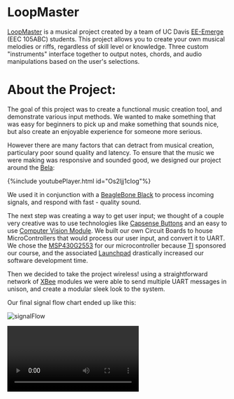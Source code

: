 # LoopMaster

[LoopMaster](https://neilkatahira.github.io/EE-Emerge-2020-Loopmaster/) is a musical project created by a team of UC Davis [EE-Emerge](https://www.ece.ucdavis.edu/ieee/home/ee-emerge/) (EEC 105ABC) students. This project allows you to create your own musical melodies or riffs, regardless of skill level or knowledge. Three custom "instruments" interface together to output notes, chords, and audio manipulations based on the user's selections.

# About the Project:
The goal of this project was to create a functional music creation tool, and demonstrate various input methods. We wanted to make something that was easy for beginners to pick up and make something that sounds nice, but also create an enjoyable experience for someone more serious.<br/>

However there are many factors that can detract from musical creation, particulary poor sound quality and latency. To ensure that the music we were making was responsive and sounded good, we designed our project around the [Bela](https://shop.bela.io/products/bela-starter-kit):

{%include youtubePlayer.html id="Os2ljj1cIog"%}

We used it in conjunction with a [BeagleBone Black](https://beagleboard.org/black) to process incoming signals, and respond with fast - quality sound. <br/>

The next step was creating a way to get user input; we thought of a couple very creative was to use technologies like [Capsense Buttons](https://en.wikipedia.org/wiki/Capacitive_sensing) and an easy to use [Computer Vision Module](https://openmv.io/). We built our own Circuit Boards to house MicroControllers that would process our user input, and convert it to UART. We chose the [MSP430G2553](https://www.ti.com/product/MSP430G2553?utm_source=google&utm_medium=cpc&utm_campaign=epd-null-null-GPN_EN-cpc-pf-google-wwe&utm_content=MSP430G2553&ds_k=%7b_dssearchterm%7d&DCM=yes&gclid=EAIaIQobChMIla_IpeDY6QIVksDACh221wHbEAAYASAAEgIOUPD_BwE&gclsrc=aw.ds) for our microcontroller because [TI](https://www.ti.com/) sponsored our course, and the associated [Launchpad](http://www.ti.com/tool/MSP-EXP430G2) drastically increased our software development time. <br/>

Then we decided to take the project wireless! using a straightforward network of [XBee](https://www.adafruit.com/product/964) modules we were able to send multiple UART messages in unison, and create a modular sleek look to the system.

Our final signal flow chart ended up like this:

![signalFlow](https://github.com/neilkatahira/EE-Emerge-2020-Loopmaster/blob/master/pictures/FlowChart.png?raw=true)

<video>  
